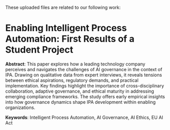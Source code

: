 These uploaded files are related to our following work: 

# Enabling Intelligent Process Automation: First Results of a Student Project

**Abstract**: This paper explores how a leading technology company perceives and navigates the
challenges of AI governance in the context of IPA. Drawing on qualitative data from expert interviews,
it reveals tensions between ethical aspirations, regulatory demands, and practical implementation.
Key findings highlight the importance of cross-disciplinary collaboration, adaptive governance, and
ethical maturity in addressing emerging compliance frameworks. The study
offers early empirical insights into how governance dynamics shape IPA development within enabling
organizations.

**Keywords**:
Intelligent Process Automation, AI Governance, AI Ethics, EU AI Act
